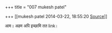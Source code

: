 +++
title = "007 mukesh patel"

+++
[[mukesh patel	2014-03-22, 18:55:20 [Source](https://groups.google.com/g/samskrita/c/I0PT2C3GvCA)]]



आम। अहम अपि इच्छामि तत link।

